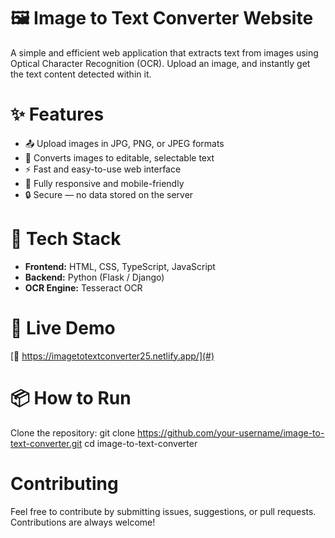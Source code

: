 
# 🖼️ Image to Text Converter Website

A simple and efficient web application that extracts text from images using Optical Character Recognition (OCR). Upload an image, and instantly get the text content detected within it.

# ✨ Features
- 📤 Upload images in JPG, PNG, or JPEG formats  
- 📝 Converts images to editable, selectable text  
- ⚡ Fast and easy-to-use web interface  
- 📱 Fully responsive and mobile-friendly  
- 🔒 Secure — no data stored on the server  

# 🔧 Tech Stack
- **Frontend:** HTML, CSS, TypeScript, JavaScript  
- **Backend:** Python (Flask / Django)  
- **OCR Engine:** Tesseract OCR  

# 🚀 Live Demo
[🔗 https://imagetotextconverter25.netlify.app/](#)

# 📦 How to Run
Clone the repository:
git clone https://github.com/your-username/image-to-text-converter.git
cd image-to-text-converter

# Contributing
Feel free to contribute by submitting issues, suggestions, or pull requests. Contributions are always welcome!
